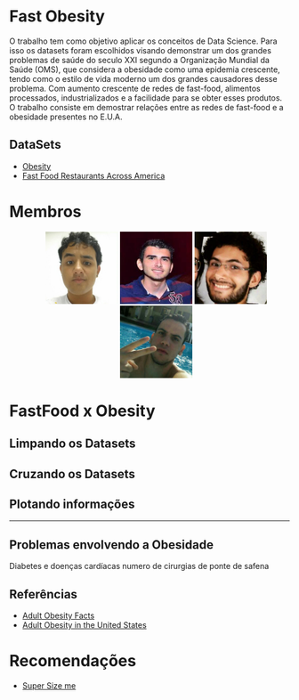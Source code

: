 # Fast Obesity

O trabalho tem como objetivo aplicar os conceitos de Data Science. Para isso os datasets foram escolhidos visando demonstrar um dos grandes problemas de saúde do seculo XXI segundo a Organização Mundial da Saúde (OMS), que considera a obesidade como uma epidemia crescente, tendo como o estilo de vida moderno um dos grandes causadores desse problema. Com aumento crescente de redes de fast-food, alimentos processados, industrializados e a facilidade para se obter esses produtos. O trabalho consiste em demostrar relações entre as redes de fast-food e a obesidade presentes no E.U.A.

## DataSets
 * [Obesity](https://data.world/us-hhs-gov/8e0ede43-eaa4-4a93-9f30-fb36b8245685)
 * [Fast Food Restaurants Across America](https://www.kaggle.com/datafiniti/fast-food-restaurants)

# Membros
<ul align=center>
<img src="FO/img/andre-moreira.jpg" alt="André" width="130" height="130">
<img src="FO/img/eulle-araujo.png" alt="Eule" width="130" height="130">
<img src="FO/img/fernando-maciel.jpg" alt="Fernando" width="130" height="130">
<img src="FO/img/luis-andrade.jpg" alt="Luis" width="130" height="130">
</ul>

# FastFood x Obesity

## Limpando os Datasets

## Cruzando os Datasets

## Plotando informações

---
## Problemas envolvendo a Obesidade
Diabetes e doenças cardíacas
numero de cirurgias de ponte de safena

## Referências
* [Adult Obesity Facts](https://www.cdc.gov/obesity/data/adult.html)
* [Adult Obesity in the United States](https://stateofobesity.org/adult-obesity/)

# Recomendações
* [Super Size me](https://www.imdb.com/title/tt0390521/)
